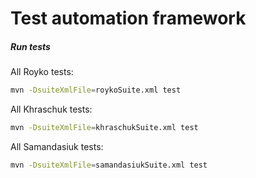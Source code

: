 # Test automation framework



##### Run tests
All Royko tests:
```bash
mvn -DsuiteXmlFile=roykoSuite.xml test
```
All Khraschuk tests:
```bash
mvn -DsuiteXmlFile=khraschukSuite.xml test
```
All Samandasiuk tests:
```bash
mvn -DsuiteXmlFile=samandasiukSuite.xml test
```

